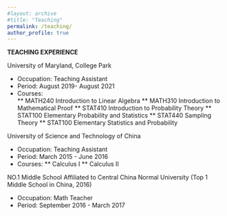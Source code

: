 ```yaml
---
#layout: archive
#title: "Teaching"
permalink: /teaching/
author_profile: true
---
```


<b>TEACHING EXPERIENCE</b>

University of Maryland, College Park 
* Occupation: Teaching Assistant  
* Period: August 2019- August 2021 
* Courses:  
  ** MATH240   Introduction to Linear Algebra
  ** MATH310   Introduction to Mathematical Proof 
  ** STAT410   Introduction to Probability Theory
  ** STAT100   Elementary Probability and Statistics
  ** STAT440   Sampling Theory
  ** STAT100   Elementary Statistics and Probability
  
University of Science and Technology of China
* Occupation: Teaching Assistant 
* Period: March 2015 - June 2016
* Courses: 
  ** Calculus I
  ** Calculus II

NO.1 Middle School Affiliated to Central China Normal University (Top 1 Middle School in China, 2016)
* Occupation: Math Teacher
* Period: September 2016 - March 2017
 
